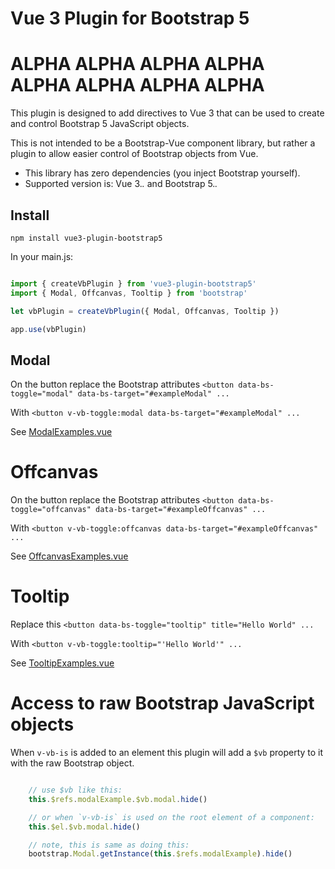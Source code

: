 # Vue 3 Plugin for Bootstrap 5

# ALPHA ALPHA ALPHA ALPHA ALPHA ALPHA ALPHA ALPHA

This plugin is designed to add directives to Vue 3 that can be used to create and control Bootstrap 5 JavaScript 
objects.

This is not intended to be a Bootstrap-Vue component library, but rather a plugin to allow easier control of Bootstrap
objects from Vue.

 - This library has zero dependencies (you inject Bootstrap yourself).
 - Supported version is: Vue 3.*.* and Bootstrap 5.*.*

## Install

```shell
npm install vue3-plugin-bootstrap5
```

In your main.js:
```javascript

import { createVbPlugin } from 'vue3-plugin-bootstrap5'
import { Modal, Offcanvas, Tooltip } from 'bootstrap'

let vbPlugin = createVbPlugin({ Modal, Offcanvas, Tooltip })

app.use(vbPlugin)
```


## Modal

On the button replace the Bootstrap attributes
    `<button data-bs-toggle="modal" data-bs-target="#exampleModal" ...`

With `<button v-vb-toggle:modal data-bs-target="#exampleModal" ...`

See [ModalExamples.vue](examples/basic/src/components/ModalExamples.vue)


# Offcanvas

On the button replace the Bootstrap attributes
`<button data-bs-toggle="offcanvas" data-bs-target="#exampleOffcanvas" ...`

With `<button v-vb-toggle:offcanvas data-bs-target="#exampleOffcanvas" ...`

See [OffcanvasExamples.vue](examples/basic/src/components/OffcanvasExamples.vue)


# Tooltip

Replace this `<button data-bs-toggle="tooltip" title="Hello World" ...`

With `<button v-vb-toggle:tooltip="'Hello World'" ...`

See [TooltipExamples.vue](examples/basic/src/components/TooltipExamples.vue)


# Access to raw Bootstrap JavaScript objects

When `v-vb-is` is added to an element this plugin will add a `$vb` property to it with the raw Bootstrap
object.

```javascript

    // use $vb like this:
    this.$refs.modalExample.$vb.modal.hide()

    // or when `v-vb-is` is used on the root element of a component:
    this.$el.$vb.modal.hide()

    // note, this is same as doing this:    
    bootstrap.Modal.getInstance(this.$refs.modalExample).hide()

```